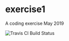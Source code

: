 # exercise1
A coding exercise May 2019

![Travis CI Build Status](https://travis-ci.org/mkrivoshein/exercise1.svg?branch=master)

